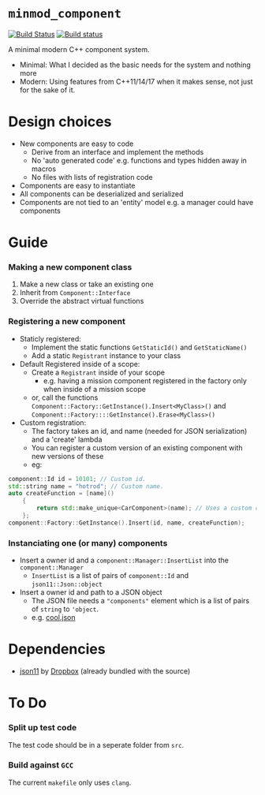 # `minmod_component`

[![Build Status](https://travis-ci.org/nathanrosspowell/minmod_component.svg?branch=master)](https://travis-ci.org/nathanrosspowell/minmod_component)
[![Build status](https://ci.appveyor.com/api/projects/status/afjoqbyjhehqqw5s?svg=true)](https://ci.appveyor.com/project/nathanrosspowell/minmod-component)

A minimal modern C++ component system.
- Minimal: What I decided as the basic needs for the system and nothing more
- Modern: Using features from C++11/14/17 when it makes sense, not just for the sake of it.


# Design choices

* New components are easy to code
  - Derive from an interface and implement the methods
  - No 'auto generated code' e.g. functions and types hidden away in macros
  - No files with lists of registration code
* Components are easy to instantiate
* All components can be deserialized and serialized
* Components are not tied to an 'entity' model e.g. a manager could have components


# Guide

### Making a new component class
1. Make a new class or take an existing one
2. Inherit from `Component::Interface`
3. Override the abstract virtual functions

### Registering a new component
* Staticly registered:
  - Implement the static functions `GetStaticId()` and `GetStaticName()`
  - Add a static `Registrant` instance to your class
* Default Registered inside of a scope:
  - Create a `Registrant` inside of your scope
      * e.g. having a mission component registered in the factory only when inside of a mission scope
  - or, call the functions `Component::Factory::GetInstance().Insert<MyClass>()` and `Component::Factory::::GetInstance().Erase<MyClass>()`
* Custom registration:
  - The factory takes an id, and name (needed for JSON serialization) and a 'create' lambda
  - You can register a custom version of an existing component with new versions of these
  - eg:
```cpp
component::Id id = 10101; // Custom id.
std::string name = "hotrod"; // Custom name.
auto createFunction = [name]()
    {
        return std::make_unique<CarComponent>(name); // Uses a custom constructor.
    };
component::Factory::GetInstance().Insert(id, name, createFunction);
```

### Instanciating one (or many) components
* Insert a owner id and a `component::Manager::InsertList` into the `component::Manager`
  - `InsertList` is a list of pairs of `component::Id` and `json11::Json::object`
* Insert a owner id and path to a JSON object
  - The JSON file needs a `"components"` element which is a list of pairs of `string` to `'object`.
  - e.g. [cool.json](data/cool.json)

# Dependencies

* [json11](https://github.com/dropbox/json11) by [Dropbox](https://github.com/dropbox/) (already bundled with the source)


# To Do

### Split up test code

The test code should be in a seperate folder from `src`.

### Build against `GCC`

The current `makefile` only uses `clang`.
